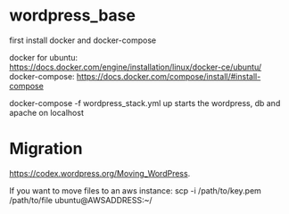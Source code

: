 # wordpress_base
first install docker and docker-compose

docker for ubuntu:
https://docs.docker.com/engine/installation/linux/docker-ce/ubuntu/
docker-compose:
https://docs.docker.com/compose/install/#install-compose

docker-compose -f wordpress_stack.yml up
starts the wordpress, db and apache on localhost

# Migration
https://codex.wordpress.org/Moving_WordPress.

If you want to move files to an aws instance:
scp -i /path/to/key.pem /path/to/file  ubuntu@AWSADDRESS:~/
